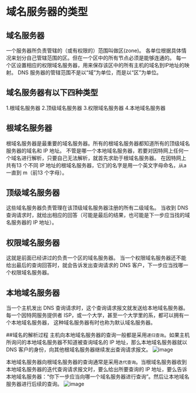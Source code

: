 # 域名服务器的类型

## 域名服务器 

一个服务器所负责管辖的（或有权限的）范围叫做区(zone)。
各单位根据具体情况来划分自己管辖范围的区。但在一个区中的所有节点必须是能够连通的。
每一个区设置相应的权限域名服务器，用来保存该区中的所有主机的域名到IP地址的映射。
DNS 服务器的管辖范围不是以“域”为单位，而是以“区”为单位。  

## 域名服务器有以下四种类型 

1.根域名服务器 
2.顶级域名服务器 
3.权限域名服务器 
4.本地域名服务器

## 根域名服务器

根域名服务器是最重要的域名服务器。所有的根域名服务器都知道所有的顶级域名服务器的域名和 IP 地址。
不管是哪一个本地域名服务器，若要对因特网上任何一个域名进行解析，只要自己无法解析，就首先求助于根域名服务器。
在因特网上共有13 个不同 IP 地址的根域名服务器，它们的名字是用一个英文字母命名，从a 一直到 m（前13 个字母）。

## 顶级域名服务器

这些域名服务器负责管理在该顶级域名服务器注册的所有二级域名。
当收到 DNS 查询请求时，就给出相应的回答（可能是最后的结果，也可能是下一步应当找的域名服务器的 IP 地址）。

## 权限域名服务器 

这就是前面已经讲过的负责一个区的域名服务器。
当一个权限域名服务器还不能给出最后的查询回答时，就会告诉发出查询请求的 DNS 客户，下一步应当找哪一个权限域名服务器。

## 本地域名服务器 

当一个主机发出 DNS 查询请求时，这个查询请求报文就发送给本地域名服务器。
每一个因特网服务提供者 ISP，或一个大学，甚至一个大学里的系，都可以拥有一个本地域名服务器，
这种域名服务器有时也称为默认域名服务器。

##域名的解析过程 
主机向本地域名服务器的查询一般都是采用`递归查询`。如果主机所询问的本地域名服务器不知道被查询域名的 IP 地址，那么本地域名服务器就以 DNS 客户的身份，向其他根域名服务器继续发出查询请求报文。
![image](https://github.com/woojean/woojean.github.io/blob/master/images/wangluo21.png)

本地域名服务器向根域名服务器的查询通常是采用`迭代查询`。当根域名服务器收到本地域名服务器的迭代查询请求报文时，要么给出所要查询的 IP 地址，要么告诉本地域名服务器：“你下一步应当向哪一个域名服务器进行查询”。然后让本地域名服务器进行后续的查询。
![image](https://github.com/woojean/woojean.github.io/blob/master/images/wangluo22.png)
